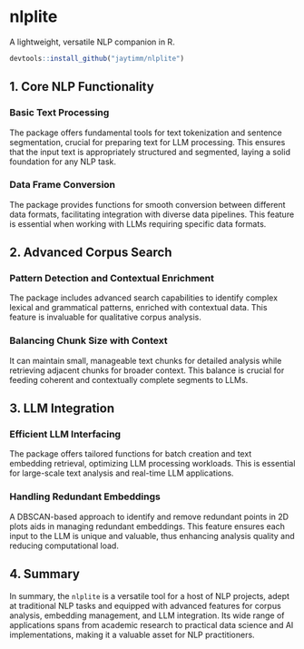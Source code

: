 # nlplite

A lightweight, versatile NLP companion in R.

``` r
devtools::install_github("jaytimm/nlplite")
```

## 1. Core NLP Functionality

### Basic Text Processing

The package offers fundamental tools for text tokenization and sentence
segmentation, crucial for preparing text for LLM processing. This
ensures that the input text is appropriately structured and segmented,
laying a solid foundation for any NLP task.

### Data Frame Conversion

The package provides functions for smooth conversion between different
data formats, facilitating integration with diverse data pipelines. This
feature is essential when working with LLMs requiring specific data
formats.

## 2. Advanced Corpus Search

### Pattern Detection and Contextual Enrichment

The package includes advanced search capabilities to identify complex
lexical and grammatical patterns, enriched with contextual data. This
feature is invaluable for qualitative corpus analysis.

### Balancing Chunk Size with Context

It can maintain small, manageable text chunks for detailed analysis
while retrieving adjacent chunks for broader context. This balance is
crucial for feeding coherent and contextually complete segments to LLMs.

## 3. LLM Integration

### Efficient LLM Interfacing

The package offers tailored functions for batch creation and text
embedding retrieval, optimizing LLM processing workloads. This is
essential for large-scale text analysis and real-time LLM applications.

### Handling Redundant Embeddings

A DBSCAN-based approach to identify and remove redundant points in 2D
plots aids in managing redundant embeddings. This feature ensures each
input to the LLM is unique and valuable, thus enhancing analysis quality
and reducing computational load.

## 4. Summary

In summary, the `nlplite` is a versatile tool for a host of NLP
projects, adept at traditional NLP tasks and equipped with advanced
features for corpus analysis, embedding management, and LLM integration.
Its wide range of applications spans from academic research to practical
data science and AI implementations, making it a valuable asset for NLP
practitioners.
